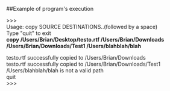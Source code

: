 ##Example of program's execution

\>>>  
Usage: copy SOURCE DESTINATIONS..(followed by a space)  
Type "quit" to exit  
**copy /Users/Brian/Desktop/testo.rtf /Users/Brian/Downloads /Users/Brian/Downloads/Test1 /Users/blahblah/blah**  

testo.rtf successfully copied to /Users/Brian/Downloads  
testo.rtf successfully copied to /Users/Brian/Downloads/Test1  
/Users/blahblah/blah is not a valid path  
quit  
\>>>  
  
